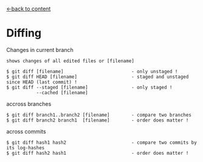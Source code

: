 [←back to content](https://github.com/pytherik/learning-git/wiki/Content)
# Diffing

Changes in current branch
```
shows changes of all edited files or [filename]

$ git diff [filename]                         - only unstaged !
$ git diff HEAD [filename]                    - staged and unstaged since HEAD (last commit) !
$ git diff --staged [filename]                - only staged !
           --cached [filename]
```
accross branches
```
$ git diff branch1..branch2 [filename]        - compare two branches
$ git diff branch2 branch1  [filename]        - order does matter !
```
across commits
```
$ git diff hash1 hash2                        - compare two commits by its log-hashes
$ git diff hash2 hash1                        - order does matter !
```



